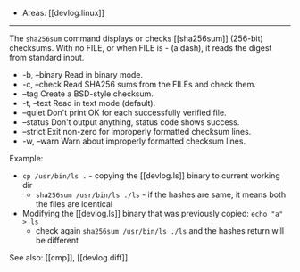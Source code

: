
- Areas: [[devlog.linux]]

---

The `sha256sum` command displays or checks [[sha256sum]] (256-bit) checksums. With no FILE, or when FILE is - (a dash), it reads the digest from standard input.

- \-b, –binary Read in binary mode.
- \-c, –check Read SHA256 sums from the FILEs and check them.
- –tag Create a BSD-style checksum.
- \-t, –text Read in text mode (default).
- –quiet Don't print OK for each successfully verified file.
- –status Don't output anything, status code shows success.
- –strict Exit non-zero for improperly formatted checksum lines.
- \-w, –warn Warn about improperly formatted checksum lines.

Example:

- `cp /usr/bin/ls .` - copying the [[devlog.ls]] binary to current working dir
  - `sha256sum /usr/bin/ls ./ls` - if the hashes are same, it means both the files are identical
- Modifying the [[devlog.ls]] binary that was previously copied: `echo "a" > ls`
  - check again `sha256sum /usr/bin/ls ./ls` and the hashes return will be different

See also: [[cmp]], [[devlog.diff]]
